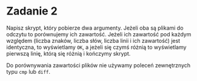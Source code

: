 # Zadanie 2

Napisz skrypt, który pobierze dwa argumenty. Jeżeli oba są plikami do odczytu to porównujemy ich zawartość. Jeżeli ich zawartość pod każdym względem (liczba znaków, liczba słów, liczba linii i ich zawartość) jest identyczna, to wyświetlamy `OK`, a jeżeli się czymś różnią to wyświetlamy pierwszą linię, którą się różnią i kończymy skrypt. 

Do porównywania zawartości plików nie używamy poleceń zewnętrznych typu `cmp` lub `diff`.